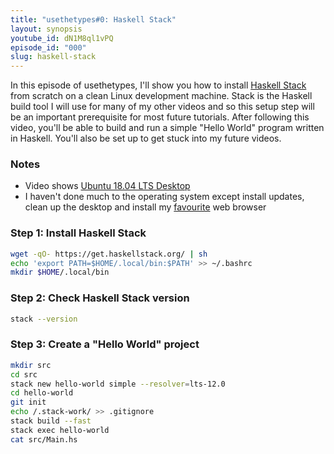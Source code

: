 ```yaml
---
title: "usethetypes#0: Haskell Stack"
layout: synopsis
youtube_id: dN1M8ql1vPQ
episode_id: "000"
slug: haskell-stack
---
```

In this episode of usethetypes, I'll show you how to install
[Haskell Stack][haskell-stack] from scratch on a clean Linux development
machine. Stack is the Haskell build tool I will use for many of my other
videos and so this setup step will be an important prerequisite for most
future tutorials. After following this video, you'll be able to build
and run a simple "Hello World" program written in Haskell. You'll also
be set up to get stuck into my future videos.

### Notes

* Video shows [Ubuntu 18.04 LTS Desktop][ubuntu-desktop]
* I haven't done much to the operating system except install updates,
clean up the desktop and install my [favourite][chrome] web browser

### Step 1: Install Haskell Stack

```bash
wget -qO- https://get.haskellstack.org/ | sh
echo 'export PATH=$HOME/.local/bin:$PATH' >> ~/.bashrc
mkdir $HOME/.local/bin
```

### Step 2: Check Haskell Stack version

```bash
stack --version
```

### Step 3: Create a "Hello World" project

```bash
mkdir src
cd src
stack new hello-world simple --resolver=lts-12.0
cd hello-world
git init
echo /.stack-work/ >> .gitignore
stack build --fast
stack exec hello-world
cat src/Main.hs
```

[chrome]: https://chrome.google.com/
[haskell-stack]: https://docs.haskellstack.org/en/stable/README/
[ubuntu-desktop]: https://www.ubuntu.com/download/desktop

